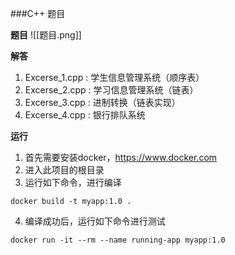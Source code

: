 ###C++ 题目

**题目**
![[题目.png]]

**解答**
1. Excerse_1.cpp : 学生信息管理系统（顺序表）
2. Excerse_2.cpp : 学习信息管理系统（链表）
3. Excerse_3.cpp : 进制转换（链表实现）
4. Excerse_4.cpp : 银行排队系统

**运行**
1. 首先需要安装docker，https://www.docker.com
2. 进入此项目的根目录
3. 运行如下命令，进行编译
```
docker build -t myapp:1.0 .
```
4. 编译成功后，运行如下命令进行测试
```
docker run -it --rm --name running-app myapp:1.0
```